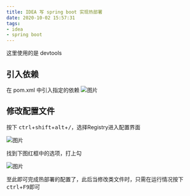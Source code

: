 ```yaml
---
title: IDEA 写 spring boot 实现热部署
date: 2020-10-02 15:57:31
tags: 
- idea
- spring boot 
---
```


这里使用的是 devtools

<!-- more -->

## 引入依赖

在 pom.xml 中引入指定的依赖
![图片](img1.png)

## 修改配置文件

按下 <kbd>ctrl</kbd>+<kbd>shift</kbd>+<kbd>alt</kbd>+<kbd>/</kbd>，选择Registry进入配置界面

![图片](img2.png)

找到下图红框中的选项，打上勾

![图片](img3.png)

至此即可完成热部署的配置了，此后当修改类文件时，只需在运行情况按下 <kbd>ctrl</kbd>+<kbd>F9</kbd>即可
